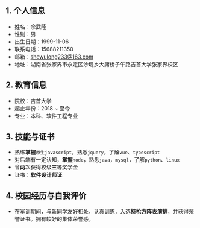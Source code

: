## 1. 个人信息
  - 姓名：佘武隆
  - 性别：男
  - 出生日期：1999-11-06
  - 联系电话：15688211350
  - 邮箱：shewulong233@163.com
  - 地址：湖南省张家界市永定区沙堤乡大庸桥子午路吉首大学张家界校区

## 2. 教育信息
  - 院校：吉首大学
  - 起止年份：2018 ~ 至今
  - 专业：本科、软件工程专业

## 3. 技能与证书
  - 熟练**掌握**`原生javascript`，熟悉`jquery`，了解`vue`、`typescript`
  - 对后端有一定认知，**掌握**`node`，熟悉`java`，`mysql`，了解`python`、`linux`
  - 曾**两**次获得校级**三**等奖学金
  - 证书：**软件设计师证**

## 4. 校园经历与自我评价
  - 在军训期间，与新同学友好相处，认真训练，入选**持枪方阵表演排**，并获得荣誉证书。拥有较好的集体荣誉感。
